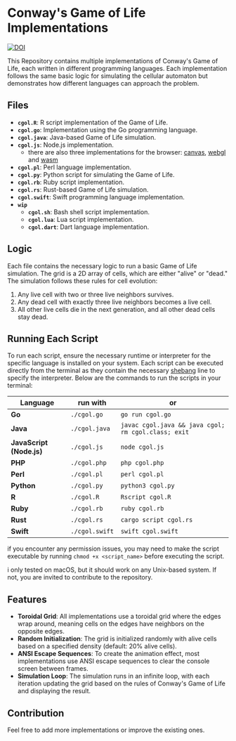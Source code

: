 # Conway's Game of Life Implementations

[![DOI](https://zenodo.org/badge/852361755.svg)](https://zenodo.org/doi/10.5281/zenodo.13685438)

This Repository contains multiple implementations of Conway's Game of Life, each written in different programming languages. Each implementation follows the same basic logic for simulating the cellular automaton but demonstrates how different languages can approach the problem.

## Files

- **`cgol.R`**: R script implementation of the Game of Life.
- **`cgol.go`**: Implementation using the Go programming language.
- **`cgol.java`**: Java-based Game of Life simulation.
- **`cgol.js`**: Node.js implementation.
    - there are also three implementations for the browser: [canvas](https://simonwaldherr.github.io/GameOfLife/cgol.js.canvas.html), [webgl](https://simonwaldherr.github.io/GameOfLife/cgol.js.webgl.html) and [wasm](https://simonwaldherr.github.io/GameOfLife/cgol.js.wasm.html) 
- **`cgol.pl`**: Perl language implementation.
- **`cgol.py`**: Python script for simulating the Game of Life.
- **`cgol.rb`**: Ruby script implementation.
- **`cgol.rs`**: Rust-based Game of Life simulation.
- **`cgol.swift`**: Swift programming language implementation.
- **`wip`**
    - **`cgol.sh`**: Bash shell script implementation.
    - **`cgol.lua`**: Lua script implementation.
    - **`cgol.dart`**: Dart language implementation.

## Logic

Each file contains the necessary logic to run a basic Game of Life simulation. The grid is a 2D array of cells, which are either "alive" or "dead." The simulation follows these rules for cell evolution:

1. Any live cell with two or three live neighbors survives.
2. Any dead cell with exactly three live neighbors becomes a live cell.
3. All other live cells die in the next generation, and all other dead cells stay dead.

## Running Each Script

To run each script, ensure the necessary runtime or interpreter for the specific language is installed on your system. 
Each script can be executed directly from the terminal as they contain the necessary [shebang](https://en.wikipedia.org/wiki/Shebang_(Unix)) line to specify the interpreter. 
Below are the commands to run the scripts in your terminal:

Language | run with | or
---------|----------|-----
**Go** | `./cgol.go` | `go run cgol.go`
**Java** | `./cgol.java` | ```javac cgol.java && java cgol; rm cgol.class; exit```
**JavaScript (Node.js)** | `./cgol.js` | `node cgol.js`
**PHP** | `./cgol.php` | `php cgol.php`
**Perl** | `./cgol.pl` | `perl cgol.pl`
**Python** | `./cgol.py` | `python3 cgol.py`
**R** | `./cgol.R` | `Rscript cgol.R`
**Ruby** | `./cgol.rb` | `ruby cgol.rb`
**Rust** | `./cgol.rs` | `cargo script cgol.rs`
**Swift** | `./cgol.swift` | `swift cgol.swift`


if you encounter any permission issues, you may need to make the script executable by running `chmod +x <script_name>` before executing the script.

i only tested on macOS, but it should work on any Unix-based system. If not, you are invited to contribute to the repository.

## Features

- **Toroidal Grid**: All implementations use a toroidal grid where the edges wrap around, meaning cells on the edges have neighbors on the opposite edges.
- **Random Initialization**: The grid is initialized randomly with alive cells based on a specified density (default: 20% alive cells).
- **ANSI Escape Sequences**: To create the animation effect, most implementations use ANSI escape sequences to clear the console screen between frames.
- **Simulation Loop**: The simulation runs in an infinite loop, with each iteration updating the grid based on the rules of Conway's Game of Life and displaying the result.

## Contribution

Feel free to add more implementations or improve the existing ones.

